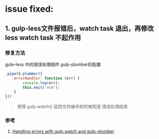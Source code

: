 # issue fixed:

## 1. gulp-less文件报错后，watch task 退出，再修改less watch task 不起作用

### 修复方法
  gule-less 中的错误处理插件 gulp-plumber的配置
``` javascript
.pipe($.plumber({
    errorHandler: function (err) {
        console.log(err);
        this.emit('end');
    }
}))
```
> 使得 gulp.watch() 监控文件编号的时候知道 错误处理结束

### 参考

1. [Handling errors with gulp watch and gulp-plumber](http://blog.ibangspacebar.com/handling-errors-with-gulp-watch-and-gulp-plumber/)

